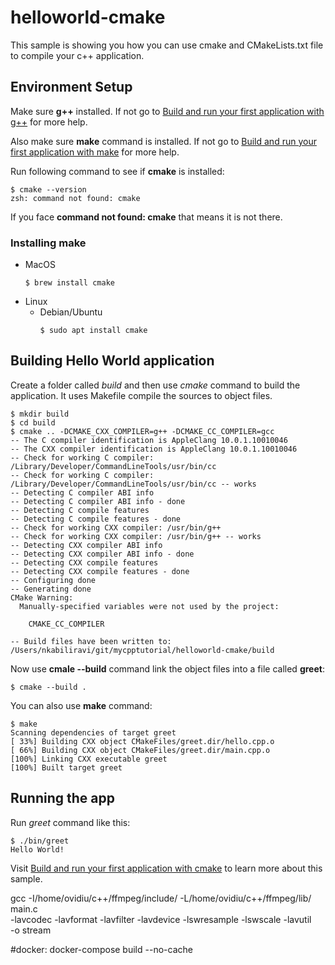 # helloworld-cmake

This sample is showing you how you can use cmake and CMakeLists.txt file to compile your c++ application.

## Environment Setup

Make sure **g++** installed. If not go to [Build and run your first application with g++](http://kabiliravi.com/index.php/software/programming/mycpptutorial/environment-setup/build-and-run-your-first-application-with-gcc/) for more help.

Also make sure **make** command is installed. If not go to [Build and run your first application with make](http://kabiliravi.com/index.php/software/programming/mycpptutorial/environment-setup/build-and-run-your-first-application-with-make/) for more help.

Run following command to see if **cmake** is installed:

```
$ cmake --version
zsh: command not found: cmake
```
If you face **command not found: cmake** that means it is not there.

### Installing make

  - MacOS
    ```
    $ brew install cmake
    ```
  - Linux
    - Debian/Ubuntu
      ```
      $ sudo apt install cmake
      ```

## Building Hello World application

Create a folder called *build* and then use *cmake* command to build the application. It uses Makefile compile the sources to object files.

```
$ mkdir build
$ cd build
$ cmake .. -DCMAKE_CXX_COMPILER=g++ -DCMAKE_CC_COMPILER=gcc
-- The C compiler identification is AppleClang 10.0.1.10010046
-- The CXX compiler identification is AppleClang 10.0.1.10010046
-- Check for working C compiler: /Library/Developer/CommandLineTools/usr/bin/cc
-- Check for working C compiler: /Library/Developer/CommandLineTools/usr/bin/cc -- works
-- Detecting C compiler ABI info
-- Detecting C compiler ABI info - done
-- Detecting C compile features
-- Detecting C compile features - done
-- Check for working CXX compiler: /usr/bin/g++
-- Check for working CXX compiler: /usr/bin/g++ -- works
-- Detecting CXX compiler ABI info
-- Detecting CXX compiler ABI info - done
-- Detecting CXX compile features
-- Detecting CXX compile features - done
-- Configuring done
-- Generating done
CMake Warning:
  Manually-specified variables were not used by the project:

    CMAKE_CC_COMPILER

-- Build files have been written to: /Users/nkabiliravi/git/mycpptutorial/helloworld-cmake/build
```

Now use **cmale --build** command link the object files into a file called **greet**:
```
$ cmake --build .
```

You can also use **make** command:

```
$ make
Scanning dependencies of target greet
[ 33%] Building CXX object CMakeFiles/greet.dir/hello.cpp.o
[ 66%] Building CXX object CMakeFiles/greet.dir/main.cpp.o
[100%] Linking CXX executable greet
[100%] Built target greet
```

## Running the app

Run *greet* command like this:

```
$ ./bin/greet
Hello World!
```

Visit [Build and run your first application with cmake](http://kabiliravi.com/index.php/software/programming/mycpptutorial/environment-setup/build-and-run-your-first-application-with-cmake/) to learn more about this sample.

gcc -I/home/ovidiu/c++/ffmpeg/include/ -L/home/ovidiu/c++/ffmpeg/lib/ main.c \
-lavcodec -lavformat -lavfilter -lavdevice -lswresample -lswscale -lavutil \
-o stream


#docker:
docker-compose build --no-cache